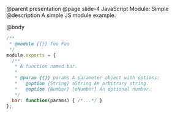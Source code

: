 @parent presentation
@page slide-4 JavaScript Module: Simple
@description A simple JS module example.

@body

```js
/**
 * @module {{}} foo Foo
 */
module.exports = {
  /**
   * A function named bar.
   *
   * @param {{}} params A parameter object with options:
   *   @option {String} aString An arbitrary string.
   *   @option {Number} [oNumber] An optional number.
   */
  bar: function(params) { /*...*/ }
};
```

